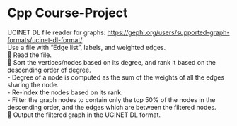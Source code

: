 # Cpp Course-Project
UCINET DL file reader for graphs: 
https://gephi.org/users/supported-graph-formats/ucinet-dl-format/                                                                                                                                                                                  
Use a file with “Edge list”, labels, and weighted edges.                                                                                                   
   Read the file.                                                                                                                                         
   Sort the vertices/nodes based on its degree, and rank it based on the descending order of degree.                                                       
    - Degree of a node is computed as the sum of the weights of all the edges sharing the node.                                                             
    - Re-index the nodes based on its rank.                                                                                                                 
    - Filter the graph nodes to contain only the top 50% of the nodes in the descending order, and the edges which are between the filtered nodes.         
   Output the filtered graph in the UCINET DL format.
